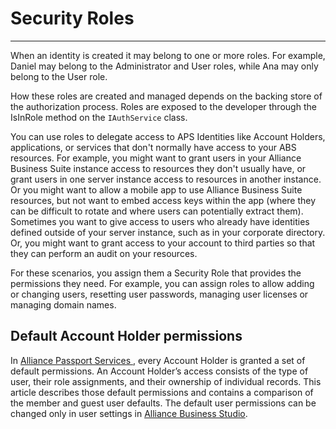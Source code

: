 # Security Roles
---

When an identity is created it may belong to one or more roles. For example, Daniel may belong to the Administrator and User roles, while Ana may only belong to the User role. 

How these roles are created and managed depends on the backing store of the authorization process. Roles are exposed to the developer through the IsInRole method on the `IAuthService` class.

You can use roles to delegate access to APS Identities like Account Holders, applications, or services that don't normally have access to your ABS resources. For example, you might want to grant users in your Alliance Business Suite instance access to resources they don't usually have, or grant users in one server instance access to resources in another instance. Or you might want to allow a mobile app to use Alliance Business Suite resources, but not want to embed access keys within the app (where they can be difficult to rotate and where users can potentially extract them). Sometimes you want to give access to users who already have identities defined outside of your server instance, such as in your corporate directory. Or, you might want to grant access to your account to third parties so that they can perform an audit on your resources.

For these scenarios, you assign them a Security Role that provides the permissions they need. For example, you can assign roles to allow adding or changing users, resetting user passwords, managing user licenses or managing domain names.

## Default Account Holder permissions

In [Alliance Passport Services ](/Components/Alliance-Passport-Services.md), every Account Holder is granted a set of default permissions. An Account Holder’s access consists of the type of user, their role assignments, and their ownership of individual records. This article describes those default permissions and contains a comparison of the member and guest user defaults. The default user permissions can be changed only in user settings in [Alliance Business Studio](/Components/Alliance-Business-Studio.md).

